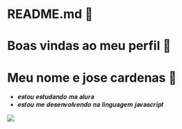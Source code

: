 # README.md 👋 
# Boas vindas ao meu perfil 👋 
# Meu nome e jose cardenas 💜
- 𝒆𝒔𝒕𝒐𝒖 𝒆𝒔𝒕𝒖𝒅𝒂𝒏𝒅𝒐 𝒎𝒂 𝒂𝒍𝒖𝒓𝒂
- 𝒆𝒔𝒕𝒐𝒖 𝒎𝒆 𝒅𝒆𝒔𝒆𝒏𝒗𝒐𝒍𝒗𝒆𝒏𝒅𝒐 𝒏𝒂 𝒍𝒊𝒏𝒈𝒖𝒂𝒈𝒆𝒎 𝒋𝒂𝒗𝒂𝒔𝒄𝒓𝒊𝒑𝒕





![](https://media.tenor.com/qUIQazQGMQAAAAAi/emoticon.gif)
